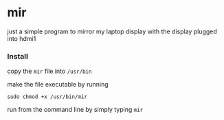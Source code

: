 # mir
just a simple program to mirror my laptop display with the display plugged into hdmi1

### Install

copy the ```mir``` file into ```/usr/bin```

make the file executable by running
```
sudo chmod +x /usr/bin/mir
```

run from the command line by simply typing ```mir```
